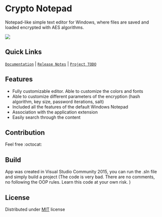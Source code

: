 # Crypto Notepad

Notepad-like simple text editor for Windows, where files are saved and loaded encrypted with AES algorithms.

![](http://i.imgur.com/edLLh8v.png)

## Quick Links
[`Documentation`](https://github.com/Sigmanor/Crypto-Notepad/wiki/Documentation-%28ENG%29) | [`Release Notes`](https://github.com/Sigmanor/Crypto-Notepad/wiki/Release-Notes) | [`Project TODO`](https://github.com/Sigmanor/Crypto-Notepad/wiki/TODO)

## Features

* Fully customizable editor. Able to customize the colors and fonts  
* Able to customize different parameters of the encryption (hash algorithm, key size, password iterations, salt)  
* Included all the features of the default Windows Notepad  
* Association with the application extension
* Easily search through the content

## Contribution
Feel free :octocat:

## Build
App was created in Visual Studio Community 2015, you can run the .sln file and simply build a project (The code is very bad. There are no comments, no following the OOP rules. Learn this code at your own risk. )

## License
Distributed under [MIT](https://github.com/Sigmanor/Crypto-Notepad/blob/master/LICENSE) license


